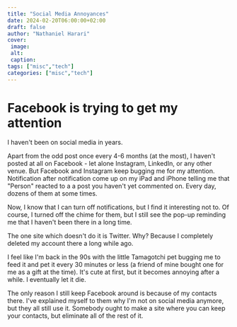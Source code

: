 ```yaml
---
title: "Social Media Annoyances"
date: 2024-02-20T06:00:00+02:00
draft: false
author: "Nathaniel Harari"
cover:
 image:
 alt:
 caption: 
tags: ["misc","tech"]
categories: ["misc","tech"]
---
```

# Facebook is trying to get my attention

I haven't been on social media in years.

Apart from the odd post once every 4-6 months (at the most), I haven't posted at all on Facebook - let alone Instagram, LinkedIn, or any other venue. But Facebook and Instagram keep bugging me for my attention. Notification after notification come up on my iPad and iPhone telling me that "Person" reacted to a  a post you haven't yet commented on. Every day, dozens of them at some times.

Now, I know that I can turn off notifications, but I find it interesting not to. Of course, I turned off the chime for them, but I still see the pop-up reminding me that I haven't been there in a long time.

The one site which doesn't do it is Twitter. Why? Because I completely deleted my account there a long while ago.

I feel like I'm back in the 90s with the little Tamagotchi pet bugging me to feed it and pet it every 30 minutes or less (a friend of mine bought one for me as a gift at the time). It's cute at first, but it becomes annoying after a while. I eventually let it die.

The only reason I still keep Facebook around is because of my contacts there. I've explained myself to them why I'm not on social media anymore, but they all still use it. Somebody ought to make a site where you can keep your contacts, but eliminate all of the rest of it.

